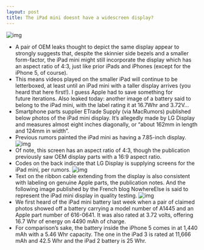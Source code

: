 ```yaml
---
layout: post
title: The iPad mini doesnt have a widescreen display?
---
```

![img](http://media.idownloadblog.com/wp-content/uploads/2012/10/iPad-mini-Martin-Hajek-005.jpg)
* A pair of OEM leaks thought to depict the same display appear to strongly suggests that, despite the skinnier side bezels and a smaller form-factor, the iPad mini might still incorporate the display which has an aspect ratio of 4:3, just like prior iPads and iPhones (except for the iPhone 5, of course).
* This means videos played on the smaller iPad will continue to be letterboxed, at least until an iPad mini with a taller display arrives (you heard that here first!). I guess Apple had to save something for future iterations. Also leaked today: another image of a battery said to belong to the iPad mini, with the label rating it at 16.7Whr and 3.72V…
* Smartphone parts supplier ETrade Supply (via MacRumors) published below photos of the iPad mini display. It’s allegedly made by LG Display and measures almost eight inches diagonally, or “about 162mm in length and 124mm in width”.
* Previous rumors painted the iPad mini as having a 7.85-inch display.
![img](http://media.idownloadblog.com/wp-content/uploads/2012/10/iPad-mini-display-ETrade-Suply-001.jpg)
* Of note, this screen has an aspect ratio of 4:3, though the publication previously saw OEM display parts with a 16:9 aspect ratio.
* Codes on the back indicate that LG Display is supplying screens for the iPad mini, per rumors.
![img](http://media.idownloadblog.com/wp-content/uploads/2012/10/iPad-mini-display-ETrade-Suply-002.jpg)
* Text on the ribbon cable extending from the display is also consistent with labeling on genuine Apple parts, the publication notes. And the following image published by the French blog NowhereElse is said to represent the iPad mini display in quality testing.
![img](http://media.idownloadblog.com/wp-content/uploads/2012/10/iPad-mini-display-NowhereElse-001.jpg)
* We first heard of the iPad mini battery last week when a pair of claimed photos showed off a battery carrying a model number of A1445 and an Apple part number of 616-0641. It was also rated at 3.72 volts, offering 16.7 Whr of energy on 4490 mAh of charge.
* For comparison’s sake, the battery inside the iPhone 5 comes in at 1,440 mAh with a 5.46 Whr capacity. The one in the iPad 3 is rated at 11,666 mAh and 42.5 Whr and the iPad 2 battery is 25 Whr.

